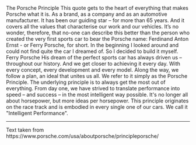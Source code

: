 <p-headline class="p-spacing-mb-32">
  The Porsche Principle
</p-headline>

<p-text class="p-spacing-mb-16">
  This quote gets to the heart of everything that makes Porsche what it is. As a brand, as a company and as an automotive manufacturer. It has been our guiding star – for more than 65 years. And it covers all the values that characterise our work and our vehicles. It’s no wonder, therefore, that no-one can describe this better than the person who created the very first sports car to bear the Porsche name: Ferdinand Anton Ernst - or Ferry Porsche, for short.
</p-text>

<p-text class="p-spacing-mb-16">
  In the beginning I looked around and could not find quite the car I dreamed of. So I decided to build it myself.
</p-text>

<p-text class="p-spacing-mb-16">
  Ferry Porsche
</p-text>

<p-text>
  His dream of the perfect sports car has always driven us – throughout our history. And we get closer to achieving it every day. With every concept, every development and every model. Along the way, we follow a plan, an ideal that unites us all. We refer to it simply as the Porsche Principle. The underlying principle is to always get the most out of everything. From day one, we have strived to translate performance into speed – and success – in the most intelligent way possible. It's no longer all about horsepower, but more ideas per horsepower. This principle originates on the race track and is embodied in every single one of our cars. We call it "Intelligent Performance".
</p-text>

--- 

<p-text size="x-small">
  Text taken from https://www.porsche.com/usa/aboutporsche/principleporsche/
</p-text>